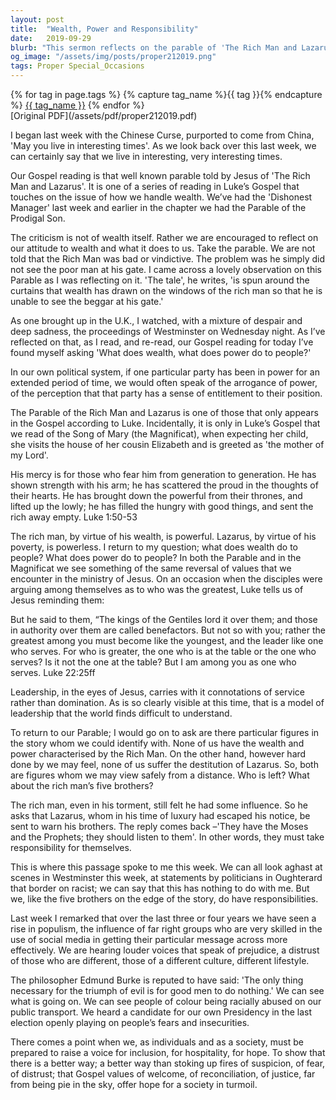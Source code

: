 ```yaml
---
layout: post
title:  "Wealth, Power and Responsibility"
date:   2019-09-29
blurb: "This sermon reflects on the parable of 'The Rich Man and Lazarus', exploring the themes of wealth, power, and responsibility. It challenges listeners to consider their attitudes towards wealth and power, and their responsibilities towards others. The sermon also emphasizes the importance of service over domination in leadership, and encourages individuals and society to raise a voice for inclusion, hospitality, and hope."
og_image: "/assets/img/posts/proper212019.png"
tags: Proper Special_Occasions
---    
```

<div class="tag-pills">
  {% for tag in page.tags %}
    {% capture tag_name %}{{ tag }}{% endcapture %}
    <a href="{{ site.baseurl }}/tag/{{ tag_name | slugify }}" class="tag-pill">{{ tag_name }}</a>
  {% endfor %}
</div>
[Original PDF](/assets/pdf/proper212019.pdf)

I began last week with the Chinese Curse, purported to come from China, 'May you live in interesting times'. As we look back over this last week, we can certainly say that we live in interesting, very interesting times.

Our Gospel reading is that well known parable told by Jesus of 'The Rich Man and Lazarus'. It is one of a series of reading in Luke’s Gospel that touches on the issue of how we handle wealth. We’ve had the 'Dishonest Manager' last week and earlier in the chapter we had the Parable of the Prodigal Son.

The criticism is not of wealth itself. Rather we are encouraged to reflect on our attitude to wealth and what it does to us. Take the parable. We are not told that the Rich Man was bad or vindictive. The problem was he simply did not see the poor man at his gate. I came across a lovely observation on this Parable as I was reflecting on it. 'The tale', he writes, 'is spun around the curtains that wealth has drawn on the windows of the rich man so that he is unable to see the beggar at his gate.'

As one brought up in the U.K., I watched, with a mixture of despair and deep sadness, the proceedings of Westminster on Wednesday night. As I’ve reflected on that, as I read, and re-read, our Gospel reading for today I’ve found myself asking 'What does wealth, what does power do to people?'

In our own political system, if one particular party has been in power for an extended period of time, we would often speak of the arrogance of power, of the perception that that party has a sense of entitlement to their position.

The Parable of the Rich Man and Lazarus is one of those that only appears in the Gospel according to Luke. Incidentally, it is only in Luke’s Gospel that we read of the Song of Mary (the Magnificat), when expecting her child, she visits the house of her cousin Elizabeth and is greeted as 'the mother of my Lord'.

His mercy is for those who fear him
from generation to generation.
He has shown strength with his arm;
he has scattered the proud in the thoughts of their hearts.
He has brought down the powerful from their thrones,
and lifted up the lowly;
he has filled the hungry with good things,
and sent the rich away empty. Luke 1:50-53

The rich man, by virtue of his wealth, is powerful. Lazarus, by virtue of his poverty, is powerless. I return to my question; what does wealth do to people? What does power do to people? In both the Parable and in the Magnificat we see something of the same reversal of values that we encounter in the ministry of Jesus. On an occasion when the disciples were arguing among themselves as to who was the greatest, Luke tells us of Jesus reminding them:

But he said to them, “The kings of the Gentiles lord it over them; and those in authority over them are called benefactors. But not so with you; rather the greatest among you must become like the youngest, and the leader like one who serves. For who is greater, the one who is at the table or the one who serves? Is it not the one at the table? But I am among you as one who serves. Luke 22:25ff

Leadership, in the eyes of Jesus, carries with it connotations of service rather than domination. As is so clearly visible at this time, that is a model of leadership that the world finds difficult to understand.

To return to our Parable; I would go on to ask are there particular figures in the story whom we could identify with. None of us have the wealth and power characterised by the Rich Man. On the other hand, however hard done by we may feel, none of us suffer the destitution of Lazarus. So, both are figures whom we may view safely from a distance. Who is left? What about the rich man’s five brothers?

The rich man, even in his torment, still felt he had some influence. So he asks that Lazarus, whom in his time of luxury had escaped his notice, be sent to warn his brothers. The reply comes back –'They have the Moses and the Prophets; they should listen to them'. In other words, they must take responsibility for themselves.

This is where this passage spoke to me this week. We can all look aghast at scenes in Westminster this week, at statements by politicians in Oughterard that border on racist; we can say that this has nothing to do with me. But we, like the five brothers on the edge of the story, do have responsibilities.

Last week I remarked that over the last three or four years we have seen a rise in populism, the influence of far right groups who are very skilled in the use of social media in getting their particular message across more effectively. We are hearing louder voices that speak of prejudice, a distrust of those who are different, those of a different culture, different lifestyle.

The philosopher Edmund Burke is reputed to have said: 'The only thing necessary for the triumph of evil is for good men to do nothing.' We can see what is going on. We can see people of colour being racially abused on our public transport. We heard a candidate for our own Presidency in the last election openly playing on people’s fears and insecurities.

There comes a point when we, as individuals and as a society, must be prepared to raise a voice for inclusion, for hospitality, for hope. To show that there is a better way; a better way than stoking up fires of suspicion, of fear, of distrust; that Gospel values of welcome, of reconciliation, of justice, far from being pie in the sky, offer hope for a society in turmoil.
